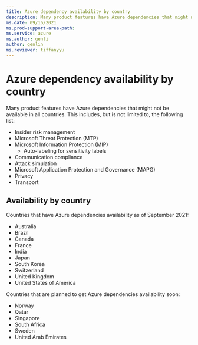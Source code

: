 ```yaml
---
title: Azure dependency availability by country
description: Many product features have Azure dependencies that might not be available in all countries.
ms.date: 09/16/2021
ms.prod-support-area-path: 
ms.service: azure
ms.author: genli
author: genlin
ms.reviewer: tiffanyyu
---
```


# Azure dependency availability by country

Many product features have Azure dependencies that might not be available in all countries. This includes, but is not limited to, the following list:

- Insider risk management
- Microsoft Threat Protection (MTP)
- Microsoft Information Protection (MIP)
  - Auto-labeling for sensitivity labels 
- Communication compliance
- Attack simulation
- Microsoft Application Protection and Governance (MAPG)
- Privacy
- Transport

## Availability by country

Countries that have Azure dependencies availability as of September 2021:

- Australia
- Brazil
- Canada
- France
- India
- Japan
- South Korea
- Switzerland
- United Kingdom
- United States of America

Countries that are planned to get Azure dependencies availability soon:

- Norway
- Qatar
- Singapore
- South Africa
- Sweden
- United Arab Emirates
